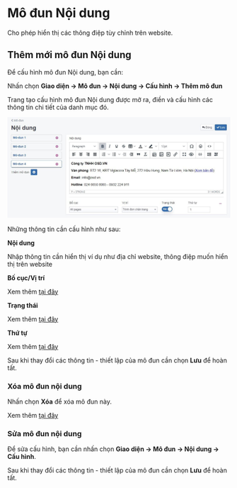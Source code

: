 # Mô đun Nội dung

Cho phép hiển thị các thông điệp tùy chỉnh trên website.

## Thêm mới mô đun Nội dung

Để cấu hình mô đun Nội dung, bạn cần:

Nhấn chọn **Giao diện -> Mô đun -> Nội dung -> Cấu hình -> Thêm mô đun**

Trang tạo cấu hình mô đun Nội dung được mở ra, điền và cấu hình các thông tin chi tiết của danh mục đó.

![mo-dun-noi-dung-2.jpg (77 KB)](img/mo-dun-noi-dung-2.jpg)

Những thông tin cần cấu hình như sau:

**Nội dung**

Nhập thông tin cần hiển thị ví dụ như địa chỉ website, thông điệp muốn hiển thị trên website

**Bố cục/Vị trí**

Xem thêm [tại đây](https://pisale.osd.vn/docs/common/logic#b%E1%BB%91-c%E1%BB%A5c-v%C3%A0-v%E1%BB%8B-tr%C3%AD)

**Trạng thái**

Xem thêm [tại đây](https://pisale.osd.vn/docs/common/logic#tr%E1%BA%A1ng-th%C3%A1i)

**Thứ tự**

Xem thêm [tại đây](https://pisale.osd.vn/docs/common/logic#th%E1%BB%A9-t%E1%BB%B1-s%E1%BA%AFp-x%E1%BA%BFp-l%C3%A0-s%E1%BB%91-ch%E1%BB%89-%C4%91%E1%BB%8Bnh)

Sau khi thay đổi các thông tin - thiết lập của mô đun cần chọn **Lưu** để hoàn tất.

### Xóa mô đun nội dung

Nhấn chọn **Xóa** để xóa mô đun này.

Xem thêm [tại đây](https://pisale.osd.vn/docs/common/logic#x%C3%B3a-c%C3%A1c-m%E1%BB%A5c-c%C3%A1c-th%C3%A0nh-ph%E1%BA%A7n-th%C3%B4ng-tin)

### Sửa mô đun nội dung

Để sửa cấu hình, bạn cần nhấn chọn **Giao diện -> Mô đun -> Nội dung -> Cấu hình**.

Sau khi thay đổi các thông tin - thiết lập của mô đun cần chọn **Lưu** để hoàn tất.
